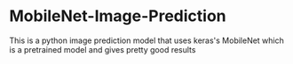 # MobileNet-Image-Prediction
This is a python image prediction model that uses keras's MobileNet which is a pretrained model and gives pretty good results
